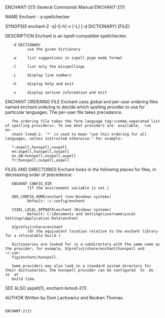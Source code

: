 ENCHANT-2(1)                                                  General Commands Manual                                                 ENCHANT-2(1)

NAME
       Enchant - a spellchecker

SYNOPSIS
       enchant-2 -a|-l|-h|-v [-L] [-d DICTIONARY] [FILE]

DESCRIPTION
       Enchant is an ispell-compatible spellchecker.

       -d DICTIONARY
              use the given dictionary

       -a     list suggestions in ispell pipe mode format

       -l     list only the misspellings

       -L     display line numbers

       -h     display help and exit

       -v     display version information and exit

ENCHANT ORDERING FILE
       Enchant  uses  global and per-user ordering files named enchant.ordering to decide which spelling provider to use for particular languages.
       The per-user file takes precedence.

       The ordering file takes the form language_tag:<comma-separated list of spelling providers>. To see what providers are  available,  run  en‐
       chant-lsmod-2. '*' is used to mean "use this ordering for all languages, unless instructed otherwise." For example:

       *:aspell,hunspell,nuspell
       en:aspell,hunspell,nuspell
       en_GB:hunspell,nuspell,aspell
       fr:hunspell,nuspell,aspell

FILES AND DIRECTORIES
       Enchant looks in the following places for files, in decreasing order of precedence:

       ENCHANT_CONFIG_DIR
              (If the environment variable is set.)

       XDG_CONFIG_HOME/enchant (non-Windows systems)
              Default: ~/.config/enchant

       CSIDL_LOCAL_APPDATA\enchant (Windows systems)
              Default: C:\Documents and Settings\username\Local Settings\Application Data\enchant

       ${prefix}/share/enchant
              (Or the equivalent location relative to the enchant library for a relocatable build.)

       Dictionaries are looked for in a subdirectory with the same name as the provider; for example, ${prefix}/share/enchant/hunspell and ~/.con‐
       fig/enchant/hunspell.

       Some providers may also look in a standard system directory for their dictionaries; the hunspell provider can be configured  to  do  so  at
       build time.

SEE ALSO
       aspell(1), enchant-lsmod-2(1)

AUTHOR
       Written by Dom Lachowicz and Reuben Thomas.

                                                                                                                                      ENCHANT-2(1)

